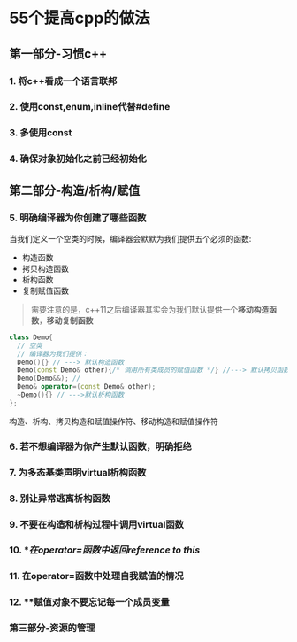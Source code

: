 # 55个提高cpp的做法

## 第一部分-习惯c++

### 1. 将c++看成一个语言联邦
### 2. 使用const,enum,inline代替#define
### 3. 多使用const
### 4. 确保对象初始化之前已经初始化

## 第二部分-构造/析构/赋值

### 5. **明确编译器为你创建了哪些函数**
当我们定义一个空类的时候，编译器会默默为我们提供五个必须的函数:
- 构造函数
- 拷贝构造函数
- 析构函数
- 复制赋值函数
> 需要注意的是，c++11之后编译器其实会为我们默认提供一个**移动构造函数**，**移动复制函数**
```c++
class Demo{
  // 空类
  // 编译器为我们提供：
  Demo(){} // ---> 默认构造函数
  Demo(const Demo& other){/* 调用所有类成员的赋值函数 */} //---> 默认拷贝函数
  Demo(Demo&&); // 
  Demo& operator=(const Demo& other);
  ~Demo(){} // --->默认析构函数
};
```
构造、析构、拷贝构造和赋值操作符、移动构造和赋值操作符
### 6. **若不想编译器为你产生默认函数，明确拒绝**
### 7. **为多态基类声明virtual析构函数**
### 8. **别让异常逃离析构函数**
### 9. **不要在构造和析构过程中调用virtual函数**
### 10. **在operator=函数中返回reference to *this**
### 11. **在operator=函数中处理自我赋值的情况**
### 12. **赋值对象不要忘记每一个成员变量

### 第三部分-资源的管理


